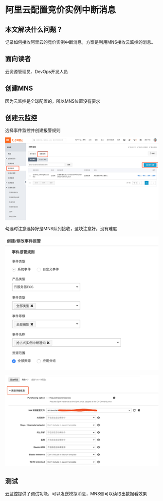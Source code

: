 # 阿里云配置竞价实例中断消息

## 本文解决什么问题？

记录如何接收阿里云的竞价实例中断消息，方案是利用MNS接收云监控的消息。

## 面向读者

云资源管理员、DevOps开发人员

## 创建MNS

因为云监控是全球配置的，所以MNS位置没有要求

## 创建云监控

选择事件监控并创建报警规则

![](../.gitbook/assets/image%20%2851%29.png)

勾选时注意选择好是MNS队列接收，这块注意好，没有难度

![](../.gitbook/assets/image%20%2853%29.png)

![](../.gitbook/assets/image%20%288%29.png)

## 测试

云监控提供了调试功能，可以发送模拟消息，MNS侧可以读取出数据看效果



